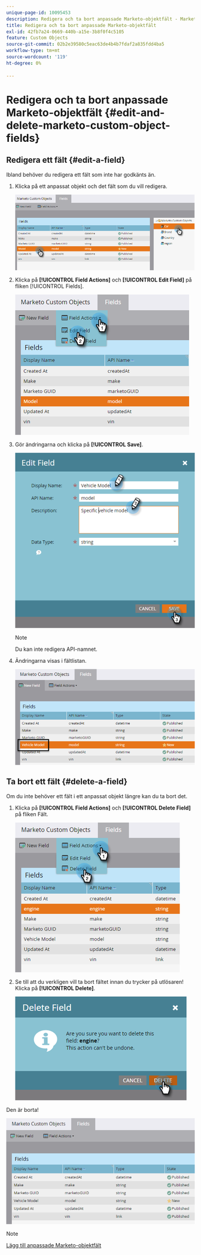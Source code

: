 ```yaml
---
unique-page-id: 10095453
description: Redigera och ta bort anpassade Marketo-objektfält - Marketo Docs - produktdokumentation
title: Redigera och ta bort anpassade Marketo-objektfält
exl-id: 42fb7a24-0669-440b-a15e-3b8f0f4c5105
feature: Custom Objects
source-git-commit: 02b2e39580c5eac63de4b4b7fdaf2a835fdd4ba5
workflow-type: tm+mt
source-wordcount: '119'
ht-degree: 0%

---
```


# Redigera och ta bort anpassade Marketo-objektfält {#edit-and-delete-marketo-custom-object-fields}

## Redigera ett fält {#edit-a-field}

Ibland behöver du redigera ett fält som inte har godkänts än.

1. Klicka på ett anpassat objekt och det fält som du vill redigera.

   ![](assets/edit-and-delete-marketo-custom-object-fields-1.png)

1. Klicka på **[!UICONTROL Field Actions]** och **[!UICONTROL Edit Field]** på fliken [!UICONTROL Fields].

   ![](assets/edit-and-delete-marketo-custom-object-fields-2.png)

1. Gör ändringarna och klicka på **[!UICONTROL Save]**.

   ![](assets/edit-and-delete-marketo-custom-object-fields-3.png)

   >[!NOTE]
   >
   >Du kan inte redigera API-namnet.

1. Ändringarna visas i fältlistan.

   ![](assets/edit-and-delete-marketo-custom-object-fields-4.png)

## Ta bort ett fält {#delete-a-field}

Om du inte behöver ett fält i ett anpassat objekt längre kan du ta bort det.

1. Klicka på **[!UICONTROL Field Actions]** och **[!UICONTROL Delete Field]** på fliken Fält.

   ![](assets/edit-and-delete-marketo-custom-object-fields-5.png)

1. Se till att du verkligen vill ta bort fältet innan du trycker på utlösaren! Klicka på **[!UICONTROL Delete]**.

   ![](assets/edit-and-delete-marketo-custom-object-fields-6.png)

Den är borta!

![](assets/edit-and-delete-marketo-custom-object-fields-7.png)

>[!NOTE]
>
>[Lägg till anpassade Marketo-objektfält](/help/marketo/product-docs/administration/marketo-custom-objects/add-marketo-custom-object-fields.md)
